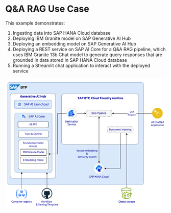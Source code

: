 # Q&A RAG Use Case

This example demonstrates:
1. Ingesting data into SAP HANA Cloud database
2. Deploying IBM Granite model on SAP Generative AI Hub
3. Deploying an embedding model on SAP Generative AI Hub
4. Deploying a REST service on SAP AI Core for a Q&A RAG pipeline, which uses IBM Granite 13b Chat model to generate query responses that are grounded in data stored in SAP HANA Cloud database
5. Running a Streamlit chat application to interact with the deployed service


![data-figure](../../images/qna_rag.png)
